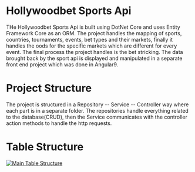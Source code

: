 # Hollywoodbet Sports Api

THe Hollywoodbet Sports Api is built using DotNet Core and uses Entity Framework Core as an ORM. The project handles the mapping of sports, countries, tournaments, events, 
bet types and their markets, finally it handles the oods for the specific markets which are different for every event.  The final process the project handles is the bet stricking.
The data brought back by the sport api is displayed and manipulated in a separate front end project which was done in Angular9.

# Project Structure

The project is structured in a Repository -- Service -- Controller way where each part is in a separate folder. The repositories handle everything related to the
database(CRUD), then the Service communicates with the controller action methods to handle the http requests.

# Table Structure


[
![Main Table Structure](https://user-images.githubusercontent.com/49978441/88566357-2e310f80-d036-11ea-9be8-c3bd0e37e5f5.png)
](url)






